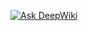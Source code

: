 [![Ask DeepWiki](https://deepwiki.com/badge.svg)](https://deepwiki.com/doublecreamchezeee/intellab_be)
